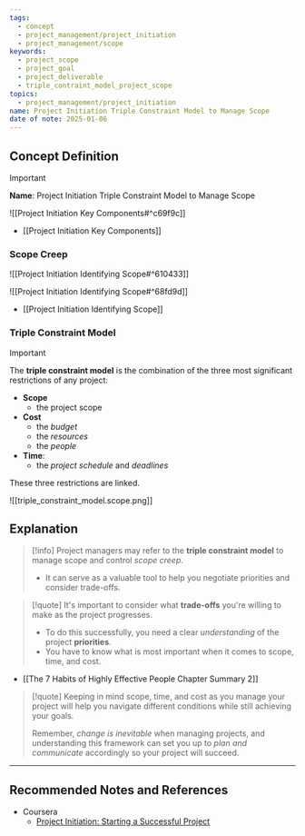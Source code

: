 ```yaml
---
tags:
  - concept
  - project_management/project_initiation
  - project_management/scope
keywords:
  - project_scope
  - project_goal
  - project_deliverable
  - triple_contraint_model_project_scope
topics:
  - project_management/project_initiation
name: Project Initiation Triple Constraint Model to Manage Scope
date of note: 2025-01-06
---
```


## Concept Definition

>[!important]
>**Name**: Project Initiation Triple Constraint Model to Manage Scope

![[Project Initiation Key Components#^c69f9c]]

- [[Project Initiation Key Components]]


### Scope Creep

![[Project Initiation Identifying Scope#^610433]]

![[Project Initiation Identifying Scope#^68fd9d]]


- [[Project Initiation Identifying Scope]]

### Triple Constraint Model

>[!important]
>The **triple constraint model** is the combination of the three most significant restrictions of any project:
>- **Scope**
>	- the project scope
>- **Cost**
>	- the *budget*
>	- the *resources*
>	- the *people*
>- **Time**: 
>	- the *project schedule* and *deadlines*
>
>These three restrictions are linked.

![[triple_constraint_model.scope.png]]


## Explanation


>[!info]
>Project managers may refer to the **triple constraint model** to manage scope and control *scope creep*. 
>-  It can serve as a valuable tool to help you negotiate priorities and consider trade-offs.
>

>[!quote]
>It's important to consider what **trade-offs** you're willing to make as the project progresses.
>- To do this successfully, you need a clear *understanding* of the project **priorities**. 
>- You have to know what is most important when it comes to scope, time, and cost.

- [[The 7 Habits of Highly Effective People Chapter Summary 2]]

>[!quote]
>Keeping in mind scope, time, and cost as you manage your project will help you navigate different conditions while still achieving your goals. 
>
>Remember, *change is inevitable* when managing projects, and understanding this framework can set you up to *plan and communicate* accordingly so your project will succeed.



-----------
##  Recommended Notes and References

- Coursera
	- [Project Initiation: Starting a Successful Project](https://www.coursera.org/learn/project-initiation-google/home/welcome)